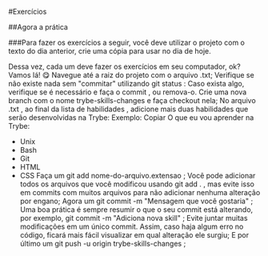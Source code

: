 #Exercícios

##Agora a prática

###Para fazer os exercícios a seguir, você deve utilizar o projeto com o texto do dia anterior, crie uma cópia para usar no dia de hoje.

Dessa vez, cada um deve fazer os exercícios em seu computador, ok? Vamos lá! 😋
Navegue até a raiz do projeto com o arquivo .txt;
Verifique se não existe nada sem "commitar" utilizando git status :
Caso exista algo, verifique se é necessário e faça o commit , ou remova-o.
Crie uma nova branch com o nome trybe-skills-changes e faça checkout nela;
No arquivo .txt , ao final da lista de habilidades , adicione mais duas habilidades que serão desenvolvidas na Trybe:
Exemplo:
Copiar
O que eu vou aprender na Trybe:

- Unix
- Bash
- Git
- HTML
- CSS
Faça um git add nome-do-arquivo.extensao ;
Você pode adicionar todos os arquivos que você modificou usando git add . , mas evite isso em commits com muitos arquivos para não adicionar nenhuma alteração por engano;
Agora um git commit -m "Mensagem que você gostaria" ;
Uma boa prática é sempre resumir o que o seu commit está alterando, por exemplo, git commit -m "Adiciona nova skill" ;
Evite juntar muitas modificações em um único commit. Assim, caso haja algum erro no código, ficará mais fácil visualizar em qual alteração ele surgiu;
E por último um git push -u origin trybe-skills-changes ;

